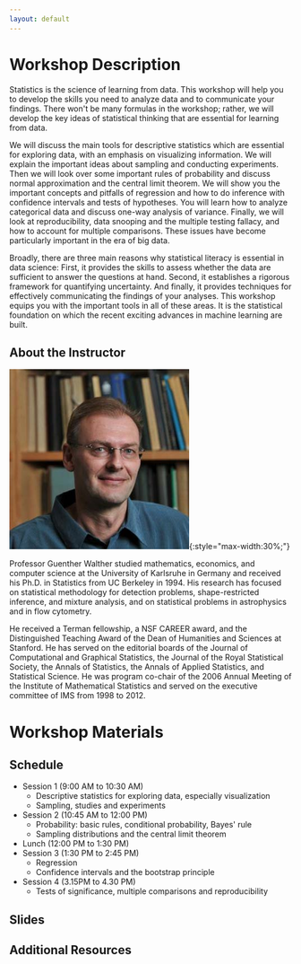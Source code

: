 ```yaml
---
layout: default
---
```


# Workshop Description

Statistics is the science of learning from data. This workshop will help you to develop the skills you need to analyze data and to communicate your findings. There won't be many formulas in the workshop; rather, we will develop the key ideas of statistical thinking that are essential for learning from data.

We will discuss the main tools for descriptive statistics which are essential for exploring data, with an emphasis on visualizing information. We will explain the important ideas about sampling and conducting experiments. Then we will look over some important rules of probability and discuss normal approximation and the central limit theorem. We will show you the important concepts and pitfalls of regression and how to do inference with confidence intervals and tests of hypotheses. You will learn how to analyze categorical data and discuss one-way analysis of variance. Finally, we will look at reproducibility, data snooping and the multiple testing fallacy, and how to account for multiple comparisons. These issues have become particularly important in the era of big data.

Broadly, there are three main reasons why statistical literacy is essential in data science: First, it provides the skills to assess whether the data are sufficient to answer the questions at hand. Second, it establishes a rigorous framework for quantifying uncertainty. And finally, it provides techniques for effectively communicating the findings of your analyses. This workshop equips you with the important tools in all of these areas. It is the statistical foundation on which the recent exciting advances in machine learning are built.

## About the Instructor

![Guenther Walther](/assets/img/guenther.jpg){:style="max-width:30%;"}

Professor Guenther Walther studied mathematics, economics, and computer science at the University of Karlsruhe in Germany and received his Ph.D. in Statistics from UC Berkeley in 1994. His research has focused on statistical methodology for detection problems, shape-restricted inference, and mixture analysis, and on statistical problems in astrophysics and in flow cytometry.

He received a Terman fellowship, a NSF CAREER award, and the Distinguished Teaching Award of the Dean of Humanities and Sciences at Stanford. He has served on the editorial boards of the Journal of Computational and Graphical Statistics, the Journal of the Royal Statistical Society, the Annals of Statistics, the Annals of Applied Statistics, and Statistical Science. He was program co-chair of the 2006 Annual Meeting of the Institute of Mathematical Statistics and served on the executive committee of IMS from 1998 to 2012.

# Workshop Materials

## Schedule

- Session 1 (9:00 AM to 10:30 AM)
  - Descriptive statistics for exploring data, especially visualization
  - Sampling, studies and experiments
- Session 2 (10:45 AM to 12:00 PM)
  - Probability: basic rules, conditional probability, Bayes' rule
  - Sampling distributions and the central limit theorem
- Lunch (12:00 PM to 1:30 PM)
- Session 3 (1:30 PM to 2:45 PM)
  - Regression
  - Confidence intervals and the bootstrap principle
- Session 4 (3.15PM to 4.30 PM)
  - Tests of significance, multiple comparisons and reproducibility

## Slides


## Additional Resources
